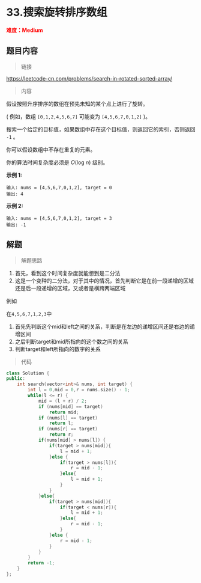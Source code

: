 # 33.搜索旋转排序数组

<font color=red>**难度：Medium**</font>

## 题目内容

> 链接

https://leetcode-cn.com/problems/search-in-rotated-sorted-array/

> 内容

假设按照升序排序的数组在预先未知的某个点上进行了旋转。

( 例如，数组 `[0,1,2,4,5,6,7]` 可能变为 `[4,5,6,7,0,1,2]` )。

搜索一个给定的目标值，如果数组中存在这个目标值，则返回它的索引，否则返回 `-1` 。

你可以假设数组中不存在重复的元素。

你的算法时间复杂度必须是 *O*(log *n*) 级别。

**示例 1:**

```
输入: nums = [4,5,6,7,0,1,2], target = 0
输出: 4
```

**示例 2:**

```
输入: nums = [4,5,6,7,0,1,2], target = 3
输出: -1
```

## 解题

> 解题思路

1. 首先，看到这个时间复杂度就能想到是二分法
2. 这是一个变种的二分法，对于其中的情况，首先判断它是在前一段递增的区域还是后一段递增的区域，又或者是横跨两端区域

例如

在`4,5,6,7,1,2,3`中

1. 首先先判断这个mid和left之间的关系，判断是在左边的递增区间还是右边的递增区间
2. 之后判断target和mid所指向的这个数之间的关系
3. 判断target和left所指向的数字的关系

> 代码

```c++
class Solution {
public:
    int search(vector<int>& nums, int target) {
        int l = 0,mid = 0,r = nums.size() - 1;
        while(l <= r) {
            mid = (l + r) / 2;
            if (nums[mid] == target)
                return mid;
            if (nums[l] == target)
                return l;
            if (nums[r] == target)
                return r;
            if(nums[mid] > nums[l]) {
                if(target > nums[mid]){
                    l = mid + 1;
                }else {
                    if(target > nums[l]){
                        r = mid - 1;
                    }else{
                        l = mid + 1;
                    }
                }
            }else{
                if(target > nums[mid]){
                    if(target < nums[r]){
                        l = mid + 1;
                    }else{
                        r = mid - 1;
                    }
                }else {
                    r = mid - 1;
                }
            }
        }
        return -1;
    }
};
```



 